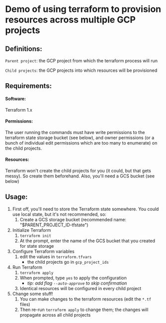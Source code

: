# Demo of using terraform to provision resources across multiple GCP projects

## Definitions:
`Parent project`: the GCP project from which the terraform process will run

`Child projects`: the GCP projects into which resources will be provisioned

## Requirements:
#### Software:
Terraform 1.x
#### Permissions:
The user running the commands must have write permissions to the terraform state storage bucket (see below), and owner permissions (or a bunch of individual edit permissions which are too many to enumerate) on the child projects.
#### Resources:
Terraform won't create the child projects for you (it could, but that gets messy). So create them beforehand. Also, you'll need a GCS bucket (see below)

## Usage:
1. First off, you'll need to store the Terraform state somewhere. You could use local state, but it's not recommended, so:
    1. Create a GCS storage bucket (recommended name: "$PARENT_PROJECT_ID-tfstate")
2. Initialize Terraform
    1. `terraform init`
    2. At the prompt, enter the name of the GCS bucket that you created for state storage
3. Configure Terraform variables
    1. edit the values in `terraform.tfvars`
        * the child projects go in `gcp_project_ids`
4. Run Terraform
    1. `terraform apply`
    2. When prompted, type `yes` to apply the configuration
        * _tip: add flag `--auto-approve` to skip confirmation_
    3. Identical resources will be configured in every child project
5. Change some stuff!
    1. You can make changes to the terraform resources (edit the `*.tf` files)
    2. Then re-run `terraform apply` to change them; the changes will propagate across all child projects